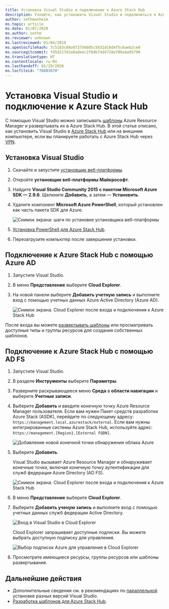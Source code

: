 ```yaml
---
title: Установка Visual Studio и подключение к Azure Stack Hub
description: Узнайте, как установить Visual Studio и подключиться к Azure Stack Hub.
author: sethmanheim
ms.topic: article
ms.date: 01/07/2020
ms.author: sethm
ms.reviewer: unknown
ms.lastreviewed: 01/04/2019
ms.openlocfilehash: 7c5183c88a973756685c5831d10d4f5c6aeb2ce0
ms.sourcegitcommit: fd5d217d3a8adeec2f04b74d4728e709a4a95790
ms.translationtype: HT
ms.contentlocale: ru-RU
ms.lasthandoff: 01/29/2020
ms.locfileid: "76883670"
---
```

# <a name="install-visual-studio-and-connect-to-azure-stack-hub"></a>Установка Visual Studio и подключение к Azure Stack Hub

С помощью Visual Studio можно записывать [шаблоны](azure-stack-arm-templates.md) Azure Resource Manager и развертывать их в Azure Stack Hub. В этой статье описано, как установить Visual Studio в [Azure Stack Hub](../asdk/asdk-connect.md#connect-to-azure-stack-using-rdp) или на внешнем компьютере, если вы планируете работать с Azure Stack Hub через [VPN](../asdk/asdk-connect.md#connect-to-azure-stack-using-vpn).

## <a name="install-visual-studio"></a>Установка Visual Studio

1. Скачайте и запустите [установщик веб-платформы](https://www.microsoft.com/web/downloads/platform.aspx).  

2. Откройте **установщик веб-платформы Майкрософт**.

3. Найдите **Visual Studio Community 2015 с пакетом Microsoft Azure SDK — 2.9.6**. Щелкните **Добавить**, а затем — **Установить**.

4. Удалите компонент **Microsoft Azure PowerShell**, который установлен как часть пакета SDK для Azure.

    ![Снимок экрана: шаги по установке установщика веб-платформы](./media/azure-stack-install-visual-studio/image1.png)

5. [Установка PowerShell для Azure Stack Hub](../operator/azure-stack-powershell-install.md).

6. Перезагрузите компьютер после завершения установки.

## <a name="connect-to-azure-stack-hub-with-azure-ad"></a>Подключение к Azure Stack Hub с помощью Azure AD

1. Запустите Visual Studio.

2. В меню **Представление** выберите **Cloud Explorer**.

3. На новой панели выберите **Добавить учетную запись** и выполните вход с помощью учетных данных Azure Active Directory (Azure AD).  

    ![Снимок экрана. Cloud Explorer после входа и подключения к Azure Stack Hub](./media/azure-stack-install-visual-studio/image2.png)

После входа вы можете [развертывать шаблоны](azure-stack-deploy-template-visual-studio.md) или просматривать доступные типы и группы ресурсов для создания собственных шаблонов.  

## <a name="connect-to-azure-stack-hub-with-ad-fs"></a>Подключение к Azure Stack Hub с помощью AD FS

1. Запустите Visual Studio.

2. В разделе **Инструменты** выберите **Параметры**.

3. Разверните раскрывающееся меню **Среда** в **области навигации** и выберите **Учетные записи**.

4. Выберите **Добавить** и введите конечную точку Azure Resource Manager пользователя. Если вам нужен Пакет средств разработки Azure Stack (ASDK), перейдите по следующему адресу: `https://management.local.azurestack/external`.  Если вам нужны интегрированные системы Azure Stack Hub, используйте адрес: `https://management.[Region}.[External FQDN]`.

    ![Добавление новой конечной точки обнаружения облака Azure](./media/azure-stack-install-visual-studio/image5.png)

5. Выберите **Добавить**.  

    Visual Studio вызывает Azure Resource Manager и обнаруживает конечные точки, включая конечную точку аутентификации для служб федерации Azure Directory (AD FS).

    ![Снимок экрана. Cloud Explorer после входа и подключения к Azure Stack Hub](./media/azure-stack-install-visual-studio/image6.png)

6. В меню **Представление** выберите **Cloud Explorer**.

7. Выберите **Добавить ученую запись** и выполните вход с помощью учетных данных служб федерации Active Directory.  

    ![Вход в Visual Studio в Cloud Explorer](./media/azure-stack-install-visual-studio/image7.png)

    Cloud Explorer запрашивает доступные подписки. Вы можете выбрать доступную подписку для управления.

    ![Выбор подписок Azure для управления в Cloud Explorer](./media/azure-stack-install-visual-studio/image8.png)

8. Просмотрите имеющиеся ресурсы, группы ресурсов или шаблоны развертывания.

## <a name="next-steps"></a>Дальнейшие действия

- Дополнительные сведения см. в рекомендациях по [параллельной](/visualstudio/install/install-visual-studio-versions-side-by-side) установке разных версий Visual Studio.
- [Разработка шаблонов для Azure Stack Hub](azure-stack-develop-templates.md).
